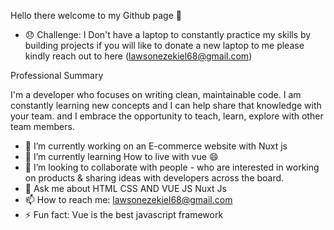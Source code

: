  Hello there welcome to my Github page 👋 
 
 
 
 - 😞 Challenge: I Don't have a  laptop to constantly practice my skills by  building projects if you will like to donate a new laptop to me please kindly reach out to here (lawsonezekiel68@gmail.com)




Professional Summary

 
 I'm a  developer who focuses on writing clean, maintainable code.  I am constantly learning new concepts and I can help share that knowledge with your team. and I embrace the opportunity to teach, learn, explore with other team members.


- 🔭 I’m currently working on an E-commerce website with Nuxt js
- 🌱 I’m currently learning How to live with vue 😄
- 👯 I’m looking to collaborate  with people -  who are interested in working on products & sharing ideas with 
developers across the board.
- 💬 Ask me about HTML CSS AND VUE JS Nuxt Js
- 📫 How to reach me: lawsonezekiel68@gmail.com
- ⚡ Fun fact: Vue is the best javascript framework

<!--
**Emilsone/Emilsone**, ✨ _special_ ✨ repository because its `README.md` (this file) appears on your GitHub profile.

Here are some ideas to get you started:


-->
